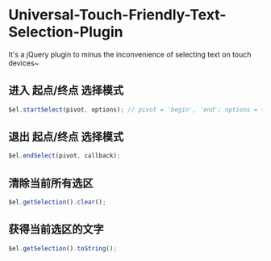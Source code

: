 Universal-Touch-Friendly-Text-Selection-Plugin
==============================================

It's a jQuery plugin to minus the inconvenience of selecting text on touch devices~


## 进入 起点/终点 选择模式
```js
$el.startSelect(pivot, options); // pivot = 'begin', 'end'; options = {range: xxx; xxx: xxx}
```

## 退出 起点/终点 选择模式
```js
$el.endSelect(pivot, callback);
```
## 清除当前所有选区
```js
$el.getSelection().clear();
```

## 获得当前选区的文字
```js
$el.getSelection().toString();
```
